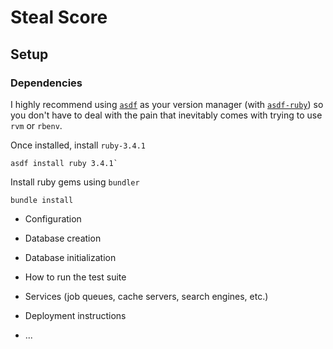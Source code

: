 # Steal Score

## Setup

### Dependencies

I highly recommend using [`asdf`](https://asdf-vm.com/) as your version manager (with [`asdf-ruby`](https://github.com/asdf-vm/asdf-ruby)) so you don't have to deal with the pain that inevitably comes with trying to use `rvm` or `rbenv`.

Once installed, install `ruby-3.4.1`
```
asdf install ruby 3.4.1`
```

Install ruby gems using `bundler`
```
bundle install
```

* Configuration

* Database creation

* Database initialization

* How to run the test suite

* Services (job queues, cache servers, search engines, etc.)

* Deployment instructions

* ...
